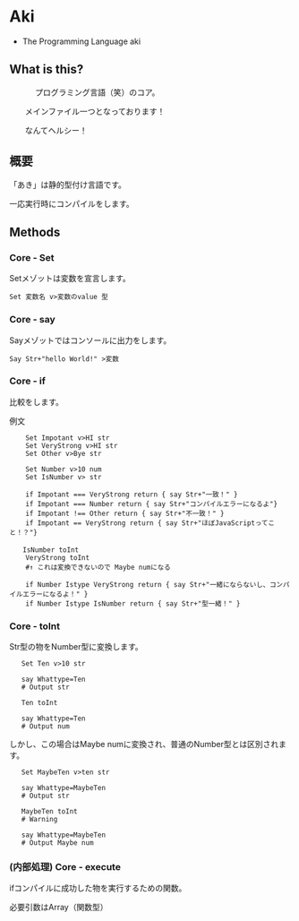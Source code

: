 # Aki

- The Programming Language aki

## What is this?
　
　　プログラミング言語（笑）のコア。

　　メインファイル一つとなっております！

　　なんてヘルシー！

## 概要
  
   「あき」は静的型付け言語です。

   一応実行時にコンパイルをします。

## Methods

    

### Core - Set

Setメゾットは変数を宣言します。

```
Set 変数名 v>変数のvalue 型
```

### Core - say

Sayメゾットではコンソールに出力をします。

    Say Str+"hello World!" >変数

### Core - if
  
比較をします。

例文

```
    Set Impotant v>HI str
    Set VeryStrong v>HI str
    Set Other v>Bye str

    Set Number v>10 num
    Set IsNumber v> str

    if Impotant === VeryStrong return { say Str+"一致！" }
    if Impotant === Number return { say Str+"コンパイルエラーになるよ"}
    if Impotant !== Other return { say Str+"不一致！" }
    if Impotant == VeryStrong return { say Str+"ほぼJavaScriptってこと！？"}

　　IsNumber toInt
    VeryStrong toInt 
    #↑ これは変換できないので Maybe numになる

    if Number Istype VeryStrong return { say Str+"一緒にならないし、コンパイルエラーになるよ！" }
    if Number Istype IsNumber return { say Str+"型一緒！" } 
```

### Core - toInt

Str型の物をNumber型に変換します。

```
   Set Ten v>10 str

   say Whattype=Ten 
   # Output str

   Ten toInt

   say Whattype=Ten
   # Output num
```

しかし、この場合はMaybe numに変換され、普通のNumber型とは区別されます。

```
   Set MaybeTen v>ten str

   say Whattype=MaybeTen
   # Output str

   MaybeTen toInt
   # Warning

   say Whattype=MaybeTen
   # Output Maybe num
```

### (内部処理) Core - execute

ifコンパイルに成功した物を実行するための関数。

必要引数はArray（関数型）

